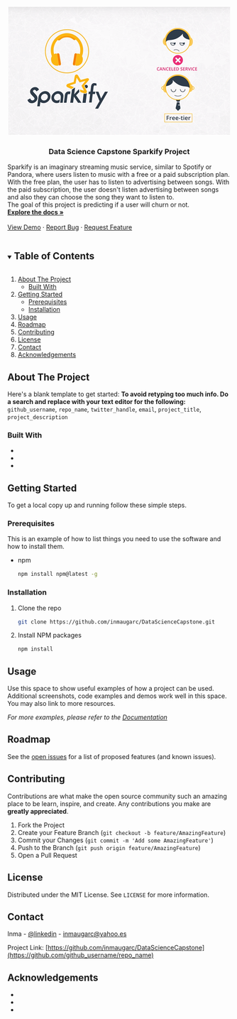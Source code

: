 <!-- PROJECT LOGO -->
<br />
<p align="center">
  <a href="https://github.com/inmaugarc/DataScienceCapstone">
    <img src="img/Sparkify_churn_mini.png" alt="Sparkify Project">
  </a>

  <h3 align="center">Data Science Capstone Sparkify Project</h3>

  <p align="left">
    Sparkify is an imaginary streaming music service, similar to Spotify or Pandora, where users listen to music with a free or a paid subscription plan. With the free plan, the user has to listen to advertising between songs. With the paid subscription, the user doesn't listen advertising between songs and also they can choose the song they want to listen to.
<br>The goal of this project is predicting if a user will churn or not.
    <br />
    <a href="https://github.com/inmaugarc/DataScienceCapstone"><strong>Explore the docs »</strong></a>
    <br />
    <br />
    <a href="https://github.com/inmaugarc/DataScienceCapstone">View Demo</a>
    ·
    <a href="https://github.com/inmaugarc/DataScienceCapstone/issues">Report Bug</a>
    ·
    <a href="https://github.com/inmaugarc/DataScienceCapstone/issues">Request Feature</a>
  </p>
</p>



<!-- TABLE OF CONTENTS -->
<details open="open">
  <summary><h2 style="display: inline-block">Table of Contents</h2></summary>
  <ol>
    <li>
      <a href="#about-the-project">About The Project</a>
      <ul>
        <li><a href="#built-with">Built With</a></li>
      </ul>
    </li>
    <li>
      <a href="#getting-started">Getting Started</a>
      <ul>
        <li><a href="#prerequisites">Prerequisites</a></li>
        <li><a href="#installation">Installation</a></li>
      </ul>
    </li>
    <li><a href="#usage">Usage</a></li>
    <li><a href="#roadmap">Roadmap</a></li>
    <li><a href="#contributing">Contributing</a></li>
    <li><a href="#license">License</a></li>
    <li><a href="#contact">Contact</a></li>
    <li><a href="#acknowledgements">Acknowledgements</a></li>
  </ol>
</details>



<!-- ABOUT THE PROJECT -->
## About The Project


Here's a blank template to get started:
**To avoid retyping too much info. Do a search and replace with your text editor for the following:**
`github_username`, `repo_name`, `twitter_handle`, `email`, `project_title`, `project_description`


### Built With

* []()
* []()
* []()



<!-- GETTING STARTED -->
## Getting Started

To get a local copy up and running follow these simple steps.

### Prerequisites

This is an example of how to list things you need to use the software and how to install them.
* npm
  ```sh
  npm install npm@latest -g
  ```

### Installation

1. Clone the repo
   ```sh
   git clone https://github.com/inmaugarc/DataScienceCapstone.git
   ```
2. Install NPM packages
   ```sh
   npm install
   ```



<!-- USAGE EXAMPLES -->
## Usage

Use this space to show useful examples of how a project can be used. Additional screenshots, code examples and demos work well in this space. You may also link to more resources.

_For more examples, please refer to the [Documentation](https://example.com)_



<!-- ROADMAP -->
## Roadmap

See the [open issues](https://github.com/inmaugarc/DataScienceCapstone/issues) for a list of proposed features (and known issues).



<!-- CONTRIBUTING -->
## Contributing

Contributions are what make the open source community such an amazing place to be learn, inspire, and create. Any contributions you make are **greatly appreciated**.

1. Fork the Project
2. Create your Feature Branch (`git checkout -b feature/AmazingFeature`)
3. Commit your Changes (`git commit -m 'Add some AmazingFeature'`)
4. Push to the Branch (`git push origin feature/AmazingFeature`)
5. Open a Pull Request



<!-- LICENSE -->
## License

Distributed under the MIT License. See `LICENSE` for more information.



<!-- CONTACT -->
## Contact

Inma - [@linkedin](https://linkedin.com/in/inmaugarc) - inmaugarc@yahoo.es

Project Link: [https://github.com/inmaugarc/DataScienceCapstone](https://github.com/github_username/repo_name)



<!-- ACKNOWLEDGEMENTS -->
## Acknowledgements

* []()
* []()
* []()





<!-- MARKDOWN LINKS & IMAGES -->
<!-- https://www.markdownguide.org/basic-syntax/#reference-style-links -->
[linkedin-url]: https://linkedin.com/in/inmaugarc

